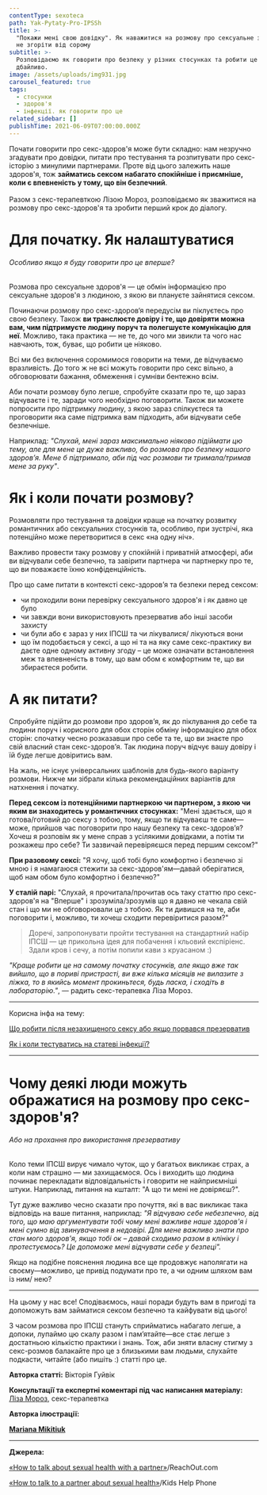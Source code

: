 ```yaml
---
contentType: sexoteca
path: Yak-Pytaty-Pro-IPSSh
title: >-
  "Покажи мені свою довідку". Як наважитися на розмову про сексуальне здоров’я і
  не згоріти від сорому
subtitle: >-
  Розповідаємо як говорити про безпеку у різних стосунках та робити це
  дбайливо. 
image: /assets/uploads/img931.jpg
carousel_featured: true
tags:
  - стосунки
  - здоров'я
  - інфекції. як говорити про це
related_sidebar: []
publishTime: 2021-06-09T07:00:00.000Z
---
```

Почати говорити про секс-здоров'я може бути складно: нам незручно згадувати про довідки, питати про тестування та розпитувати про секс-історію з минулими партнерами. Проте від цього залежить наше здоров'я, тож **займатись сексом набагато спокійніше і приємніше, коли є впевненість у тому, що він безпечний**.\
\
Разом з секс-терапевткою Лізою Мороз, розповідаємо як зважитися на розмову про секс-здоров'я та зробити перший крок до діалогу.

# Для початку. Як налаштуватися

###### *Особливо якщо я буду говорити про це вперше?*

Розмова про сексуальне здоров'я — це обмін інформацією про сексуальне здоров'я з людиною, з якою ви плануєте зайнятися сексом.

Починаючи розмову про секс-здоров‘я передусім‭ ви піклуєтесь про свою безпеку. Також **ви транслюєте довіру і те, що довіряти можна вам, чим підтримуєте людину поруч та полегшуєте комунікацію для неї**. Можливо, така практика — не те, до чого ми звикли та чого нас навчають, тож, буває, що робити це ніяково. 

Всі ми без включення соромимося говорити на теми, де відчуваємо вразливість. До того ж не всі можуть говорити про секс вільно, а обговорювати бажання, обмеження і сумніви бентежно всім.

Аби почати розмову було легше, спробуйте сказати про те, що зараз відчуваєте і те, заради чого необхідно поговорити. Також ви можете попросити про підтримку людину, з якою зараз спілкуєтеся та проговорити яка саме підтримка вам підходить, аби відчувати себе безпечніше.

Наприклад: *"Слухай, мені зараз максимально ніяково підіймати цю тему, але для мене це дуже важливо, бо розмова про безпеку нашого здоров’я. Мене б підтримало, аби під час розмови ти тримала/тримав мене за руку"*.

# Як і коли почати розмову?

Розмовляти про тестування та довідки краще на початку розвитку романтичних або сексуальних стосунків та, особливо, при зустрічі, яка потенційно може перетворитися в секс «на одну ніч».

Важливо провести таку розмову у спокійній і приватній атмосфері, аби ви відчували себе безпечно, та завірити партнера чи партнерку про те, що ви поважаєте їхню конфіденційність.

Про що саме питати в контексті секс-здоров’я та безпеки перед сексом:

* чи проходили вони перевірку сексуального здоров'я і як давно це було
* чи завжди вони використовують презерватив або інші засоби захисту
* чи були або є зараз у них ІПСШ та чи лікувалися/ лікуються вони
* що їм подобається у сексі, а що ні та на яку саме секс-практику ви даєте одне одному активну згоду – це може означати встановлення меж та впевненість в тому, що вам обом є комфортним те, що ви збираєтеся робити.

# А як питати?

Спробуйте підійти до розмови про здоров’я, як до піклування до себе та людини поруч і корисного для обох сторін обміну інформацією для обох сторін: спочатку чесно розказавши про себе та те, що ви знаєте про свій власний стан секс-здоров’я. Так людина поруч відчує вашу довіру і їй буде легше довіритись вам.

На жаль, не існує універсальних шаблонів для будь-якого варіанту розмови. Нижче ми зібрали кілька рекомендаційних варіантів для натхнення і початку.

**Перед сексом із потенційними партнеркою чи партнером, з якою чи яким ви знаходитесь у романтичних стосунках:** "Мені здається, що я готова/готовий до сексу з тобою, тому, якщо ти відчуваєш те саме—може, прийшов час поговорити про нашу безпеку та секс-здоров’я? Хочеш я розповім як у мене справ з усілякими довідками, а потім ти розкажеш про себе? Ти зазвичай перевіряєшся перед першим сексом?"

**При разовому сексі:** "Я хочу, щоб тобі було комфортно і безпечно зі мною і я намагаюся стежити за секс-здоров'ям—давай оберігатися, щоб нам обом було комфортно і безпечно?"

**У сталій парі:** "Слухай, я прочитала/прочитав ось таку статтю про секс-здоров'я на "Вперше" і зрозуміла/зрозумів що я давно не чекала свій стан і що ми не обговорювали це з тобою. Як ти дивишся на те, аби поговорити і, можливо, ти хочеш сходити перевіритися разом?"

> Доречі, запропонувати пройти тестування на стандартний набір ІПСШ — це прикольна ідея для побачення і кльовий експіріенс. Здали кров і сечу, а потім попили кави з круасаном :)

*"Краще робити це на самому початку стосунків, але якщо вже так вийшло, що в пориві пристрасті, ви вже кілька місяців не вилазите з ліжка, то в якийсь момент прокиньтеся, будь ласка, і сходіть в лабораторію."*, — радить секс-терапевка Ліза Мороз.

- - -

Корисна інфа на тему:

[Що робити після незахищеного сексу або якщо порвався презерватив](https://vpershe.com/articles/porvavsya-prezervatyv)

[Як і коли тестуватись на статеві інфекції?](https://vpershe.com/articles/yak-%D1%96-koli-testuvatis-na-statev%D1%96-%D1%96nfekc%D1%96%D1%97)

- - -

# Чому деякі люди можуть ображатися на розмову про секс-здоров'я?

###### *Або на прохання про використання презервативу*

Коло теми ІПСШ вирує чимало чуток, що у багатьох викликає страх, а коли нам страшно — ми захищаємося. Ось і виходить що людина починає перекладати відповідальність і говорити не найприємніші штуки. Наприклад, питання на кшталт: "А що ти мені не довіряєш?". 

Тут дуже важливо чесно сказати про почуття, які в вас викликає така відповідь на ваше питання, наприклад: *"Я відчуваю себе небезпечно, від того, що маю аргументувати тобі чому мені важливе наше здоров'я і мені сумно від звинувачення в недовірі. Для мене важливо знати про стан мого здоров'я, якщо тобі ок – давай сходимо разом в клініку і протестуємось? Це допоможе мені відчувати себе у безпеці".*

Якщо на подібне пояснення людина все ще продовжує наполягати на своєму—можливо, це привід подумати про те, а чи одним шляхом вам із ним/ нею?

- - -

На цьому у нас все! Сподіваємось, наші поради будуть вам в пригоді та допоможуть вам займатися сексом безпечно та кайфувати від цього!

З часом розмова про ІПСШ стануть сприйматись набагато легше, а допоки, лупаймо цю скалу разом і пам’ятайте—все стає легше з достатньою кількістю практики i знань. Тож, аби зняти власну стигму з секс-розмов балакайте про це з близькими вам людьми, слухайте подкасти, читайте (або пишіть :) статті про це.

**Авторка статті:** Вікторія Гуйвік

**Консультації та експертні коментарі під час написання матеріалу:** [Ліза Мороз](https://www.instagram.com/lizi.mz), секс-терапевтка

**Авторка ілюстрації: [](https://www.instagram.com/anfisa.online)**<!--StartFragment-->

**[Mariana Mikitiuk](http://mmariana.com/ua/?fbclid=IwAR3JQXF465AkwttA_by5-kYK0GrhqzVgjyX_G_FUVXOiv2livV4DIK4Yuk0)**

<!--EndFragment-->

- - -

**Джерела:**

[«How to talk about sexual health with a partner»](https://au.reachout.com/articles/how-to-talk-about-sexual-health)/ReachOut.com

[«How to talk to a partner about sexual health»](https://kidshelpphone.ca/get-involved/programs-resources/resources-caring-adults/talking-young-person-life-about-sexuality/)/Kids Help Phone
